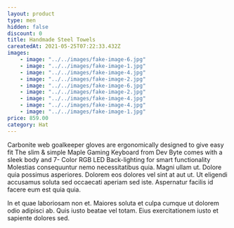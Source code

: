 ```yaml
---
layout: product
type: men
hidden: false
discount: 0
title: Handmade Steel Towels
careatedAt: 2021-05-25T07:22:33.432Z
images:
    - image: "../../images/fake-image-6.jpg"
    - image: "../../images/fake-image-1.jpg"
    - image: "../../images/fake-image-4.jpg"
    - image: "../../images/fake-image-2.jpg"
    - image: "../../images/fake-image-6.jpg"
    - image: "../../images/fake-image-2.jpg"
    - image: "../../images/fake-image-4.jpg"
    - image: "../../images/fake-image-4.jpg"
    - image: "../../images/fake-image-1.jpg"
price: 859.00
category: Hat
---
```

Carbonite web goalkeeper gloves are ergonomically designed to give easy fit
The slim & simple Maple Gaming Keyboard from Dev Byte comes with a sleek body and 7- Color RGB LED Back-lighting for smart functionality
Molestias consequuntur nemo necessitatibus quia. Magni ullam ut. Dolore quia possimus asperiores. Dolorem eos dolores vel sint at aut ut. Ut eligendi accusamus soluta sed occaecati aperiam sed iste. Aspernatur facilis id facere eum est quia quia.
 In et quae laboriosam non et. Maiores soluta et culpa cumque ut dolorem odio adipisci ab. Quis iusto beatae vel totam. Eius exercitationem iusto et sapiente dolores sed.
